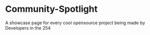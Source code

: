 # Community-Spotlight
A showcase page for every cool opensource project being made by Developers in the 254
